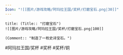 ```yaml
---
Icon: "![[图片/游戏攻略/阿玛拉王国/奖杯/打磨宝石.png|30]]"
---
```

```ad-common-bronze-trophy
title: (Title:: "打磨宝石")
![[图片/游戏攻略/阿玛拉王国/奖杯/打磨宝石.png|100]]

(Comment:: "制造了一枚史诗宝石。")
```

#阿玛拉王国/奖杯 #奖杯 #奖杯/铜
